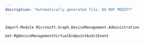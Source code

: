 ```yaml
---
description: "Automatically generated file. DO NOT MODIFY"
---
```


```powershellv1

Import-Module Microsoft.Graph.DeviceManagement.Administration

Get-MgDeviceManagementVirtualEndpointAuditEvent

```